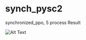 # synch_pysc2

synchronized_ppo, 5 process Result

![Alt Text](https://github.com/chagmgang/synch_pysc2/blob/master/synchronized_ppo/result/ezgif.com-video-to-gif.gif)
